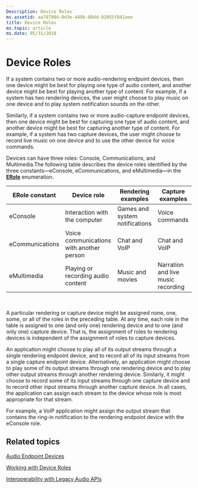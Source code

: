 ```yaml
---
Description: Device Roles
ms.assetid: aa787004-0d3e-448b-80dd-92055f841aee
title: Device Roles
ms.topic: article
ms.date: 05/31/2018
---
```


# Device Roles

If a system contains two or more audio-rendering endpoint devices, then one device might be best for playing one type of audio content, and another device might be best for playing another type of content. For example, if a system has two rendering devices, the user might choose to play music on one device and to play system notification sounds on the other.

Similarly, if a system contains two or more audio-capture endpoint devices, then one device might be best for capturing one type of audio content, and another device might be best for capturing another type of content. For example, if a system has two capture devices, the user might choose to record live music on one device and to use the other device for voice commands.

Devices can have three roles: Console, Communications, and Multimedia.The following table describes the device roles identified by the three constants—eConsole, eCommunications, and eMultimedia—in the [**ERole**](/windows/win32/api/mmdeviceapi/ne-mmdeviceapi-erole) enumeration.



| ERole constant  | Device role                              | Rendering examples             | Capture examples                   |
|-----------------|------------------------------------------|--------------------------------|------------------------------------|
| eConsole        | Interaction with the computer            | Games and system notifications | Voice commands                     |
| eCommunications | Voice communications with another person | Chat and VoIP                  | Chat and VoIP                      |
| eMultimedia     | Playing or recording audio content       | Music and movies               | Narration and live music recording |



 

A particular rendering or capture device might be assigned none, one, some, or all of the roles in the preceding table. At any time, each role in the table is assigned to one (and only one) rendering device and to one (and only one) capture device. That is, the assignment of roles to rendering devices is independent of the assignment of roles to capture devices.

An application might choose to play all of its output streams through a single rendering endpoint device, and to record all of its input streams from a single capture endpoint device. Alternatively, an application might choose to play some of its output streams through one rendering device and to play other output streams through another rendering device. Similarly, it might choose to record some of its input streams through one capture device and to record other input streams through another capture device. In all cases, the application can assign each stream to the device whose role is most appropriate for that stream.

For example, a VoIP application might assign the output stream that contains the ring-in notification to the rendering endpoint device with the eConsole role.

## Related topics

<dl> <dt>

[Audio Endpoint Devices](audio-endpoint-devices.md)
</dt> <dt>

[Working with Device Roles](device-roles-in-windows-vista.md)
</dt> <dt>

[Interoperability with Legacy Audio APIs](interoperability-with-legacy-audio-apis.md)
</dt> </dl>

 

 



